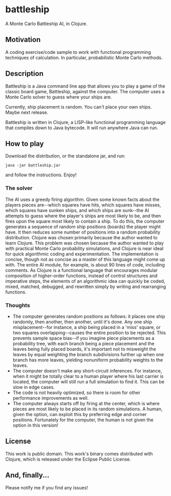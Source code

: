 # battleship

A Monte Carlo Battleship AI, in Clojure.

## Motivation

A coding exercise/code sample to work with functional programming techniques of calculation. In particular, probabilistic Monte Carlo methods.

## Description

Battleship is a Java command line app that allows you to play a game of the classic board game, Battleship, against the computer. The computer uses a Monte Carlo solver to guess where your ships are.

Currently, ship placement is random. You can't place your own ships. Maybe next release.

Battleship is written in Clojure, a LISP-like functional programming language that compiles down to Java bytecode. It will run anywhere Java can run.

## How to play

Download the distribution, or the standalone jar, and run:
```
java -jar battleship.jar
```

and follow the instructions. Enjoy!

### The solver

The AI uses a greedy firing algorithm. Given some known facts about the players pieces are--which squares have hits, which squares have misses, which squares have sunken ships, and which ships are sunk--the AI attempts to guess where the player's ships are most likely to be, and then fires upon the square most likely to contain a ship.
To do this, the computer generates a sequence of random ship positions (boards) the player might have. It then reduces some number of positions into a random probability distribution.
Clojure was chosen primarily because the author wanted to learn Clojure. This problem was chosen because the author wanted to play with practical Monte Carlo probability simulations, and Clojure is near ideal for quick algorithmic coding and experimentation. The implementation is concise, though not as concise as a master of this language might come up with. The entire AI module, for example, is about 90 lines of code, including comments. As Clojure is a functional language that encourages modular composition of higher-order functions, instead of control structures and imperative steps, the elements of an algorithmic idea can quickly be coded, mixed, matched, debugged, and rewritten simply by writing and rearranging functions.

### Thoughts

* The computer generates random positions as follows: it places one ship randomly, then another, then another, until it's done. Any one ship misplacement--for instance, a ship being placed in a 'miss' square, or two squares overlapping--causes the entire position to be rejected. This prevents sample space bias--if you imagine piece placements as a probability tree, with each branch being a piece placement and the leaves being fully placed boards, it's important not to misweight the leaves by equal weighting the branch subdivisions further up when one branch has more leaves, yielding nonuniform probability weights to the leaves.
* The computer doesn't make any short-circuit inferences. For instance, when it might be totally clear to a human player where his last carrier is located, the computer will still run a full simulation to find it. This can be slow in edge cases.
* The code is not heavily optimized, so there is room for other performance improvements as well.
* The computer always starts off by firing at the center, which is where pieces are most likely to be placed in its random simulations. A human, given the option, can exploit this by preferring edge and corner positions. Fortunately for the computer, the human is not given the option in this version!

## License

This work is public domain. This work's binary comes distributed with Clojure, which is released under the Eclipse Public License.

## And, finally...

Please notify me if you find any issues!

